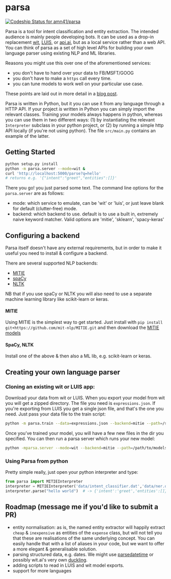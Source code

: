 # parsa
[ ![Codeship Status for amn41/parsa](https://app.codeship.com/projects/b06f6000-7444-0134-8053-76df66f7aa2d/status?branch=master)](https://app.codeship.com/projects/179147)

Parsa is a tool for intent classification and entity extraction. 
The intended audience is mainly people developing bots. 
It can be used as a drop-in replacement [wit](https://wit.ai), [LUIS](https://luis.ai), or [api.ai](https://api.ai), but as a local service rather than a web API. 
You can think of parsa as a set of high level APIs for building your own language parser using existing NLP and ML libraries.

Reasons you might use this over one of the aforementioned services: 
- you don't have to hand over your data to FB/MSFT/GOOG
- you don't have to make a `https` call every time.
- you can tune models to work well on your particular use case.

These points are laid out in more detail in a [blog post](https://medium.com/lastmile-conversations/do-it-yourself-nlp-for-bot-developers-2e2da2817f3d).

Parsa is written in Python, but it you can use it from any language through a HTTP API. 
If your project *is* written in Python you can simply import the relevant classes.
Training your models always happens in python, whereas you can use them in two different ways: (1) by instantiating the relevant `Interpreter` subclass in your python project, or (2) by running a simple http API locally (if you're not using python). The file `src/main.py` contains an example of the latter.
 
## Getting Started
```bash
python setup.py install
python -m parsa.server --mode=wit &
curl 'http://localhost:5000/parse?q=hello'
# returns e.g. '{"intent":"greet","entities":[]}'
```

There you go! you just parsed some text. The command line options for the `parsa.server` are as follows:
- mode: which service to emulate, can be 'wit' or 'luis', or just leave blank for default (clutter-free) mode.
- backend: which backend to use. default is to use a built in, extremely naive keyword matcher. Valid options are 'mitie', 'sklearn', 'spacy-keras'


## Configuring a backend
Parsa itself doesn't have any external requirements, but in order to make it useful you need to install & configure a backend. 

There are several supported NLP backends:

- [MITIE](https://github.com/mit-nlp/MITIE)
- [spaCy](https://github.com/spacy-io/spaCy)
- [NLTK](www.nltk.org/)

NB that if you use spaCy or NLTK you will also need to use a separate machine learning library like scikit-learn or keras.

#### MITIE
Using MITIE is the simplest way to get started. Just install with
`pip install git+https://github.com/mit-nlp/MITIE.git`
and then download the [MITIE models](https://github.com/mit-nlp/MITIE/releases/download/v0.4/MITIE-models-v0.2.tar.bz2)

#### SpaCy,  NLTK
Install one of the above & then also a ML lib, e.g. scikit-learn or keras. 


## Creating your own language parser
### Cloning an existing wit or LUIS app:

Download your data from wit or LUIS. When you export your model from wit you will get a zipped directory. The file you need is `expressions.json`.
If you're exporting from LUIS you get a single json file, and that's the one you need. Just pass your data file to the train script:

```bash
python -m parsa.train --data=expressions.json --backend=mitie --path=/save/models/here
```
Once you’ve trained your model, you will have a few new files in the dir you specified. You can then run a parsa server which runs your new model: 
```bash
python -mparsa.server --mode=wit --backend=mitie --path=/path/to/models
```


### Using Parsa from python
Pretty simple really, just open your python interpreter and type:
```python
from parsa import MITIEInterpreter
interpreter = MITIEInterpreter('data/intent_classifier.dat','data/ner.dat','data/total_word_feature_extractor.dat')
interpreter.parse("hello world")  # -> {'intent':'greet','entities':[]}
```


## Roadmap (message me if you'd like to submit a PR)
- entity normalisation: as is, the named entity extractor will happily extract `cheap` & `inexpensive` as entities of the `expense` class, but will not tell you that these are realisations of the same underlying concept. You can easily handle that with a list of aliases in your code, but we want to offer a more elegant & generalisable solution.
- parsing structured data, e.g. dates. We might use [parsedatetime](https://pypi.python.org/pypi/parsedatetime/) or possibly wit.ai's very own [duckling](https://duckling.wit.ai/). 
- adding scripts to read in LUIS and wit model exports.
- support for more languages

